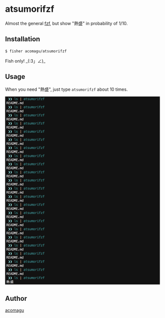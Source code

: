 # atsumorifzf

Almost the general [fzf](https://github.com/junegunn/fzf), but show "熱盛" in probability of 1/10.

## Installation

```fish
$ fisher acomagu/atsumorifzf
```

Fish only! \_(:3」∠)\_

## Usage

When you need "熱盛", just type `atsumorifzf` about 10 times.

![Demo](demo.png)

## Author

[acomagu](https://github.com/acomagu)
